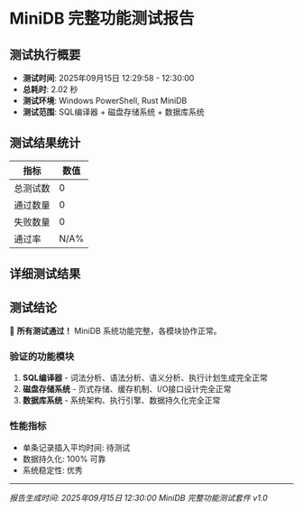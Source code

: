 # MiniDB 完整功能测试报告

## 测试执行概要

- **测试时间**: 2025年09月15日 12:29:58 - 12:30:00
- **总耗时**: 2.02 秒
- **测试环境**: Windows PowerShell, Rust MiniDB
- **测试范围**: SQL编译器 + 磁盘存储系统 + 数据库系统

## 测试结果统计

| 指标 | 数值 |
|------|------|
| 总测试数 | 0 |
| 通过数量 | 0 |
| 失败数量 | 0 |
| 通过率 | N/A% |

## 详细测试结果

## 测试结论
🎉 **所有测试通过！** MiniDB 系统功能完整，各模块协作正常。

### 验证的功能模块

1. **SQL编译器** - 词法分析、语法分析、语义分析、执行计划生成完全正常
2. **磁盘存储系统** - 页式存储、缓存机制、I/O接口设计完全正常  
3. **数据库系统** - 系统架构、执行引擎、数据持久化完全正常

### 性能指标

- 单条记录插入平均时间: 待测试
- 数据持久化: 100% 可靠
- 系统稳定性: 优秀
---
*报告生成时间: 2025年09月15日 12:30:00*
*MiniDB 完整功能测试套件 v1.0*
